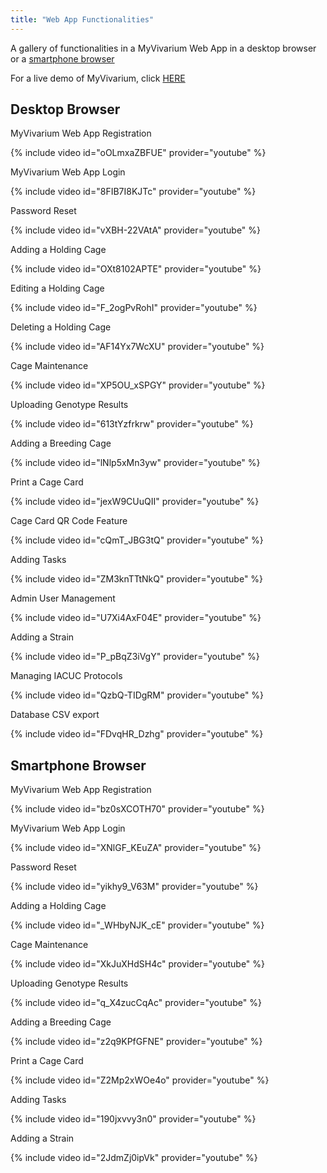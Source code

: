 ```yaml
---
title: "Web App Functionalities"
---
```


A gallery of functionalities in a MyVivarium Web App in a desktop browser or a [smartphone browser](/Web%20App%20Functionalities/#smartphone-browser)

For a live demo of MyVivarium, click <a href="https://demo.myvivarium.online/" target="_blank">HERE</a>

## Desktop Browser

MyVivarium Web App Registration

{% include video id="oOLmxaZBFUE" provider="youtube" %}


MyVivarium Web App Login

{% include video id="8FIB7I8KJTc" provider="youtube" %}

Password Reset

{% include video id="vXBH-22VAtA" provider="youtube" %}

Adding a Holding Cage

{% include video id="OXt8102APTE" provider="youtube" %}

Editing a Holding Cage

{% include video id="F_2ogPvRohI" provider="youtube" %}

Deleting a Holding Cage

{% include video id="AF14Yx7WcXU" provider="youtube" %}

Cage Maintenance

{% include video id="XP5OU_xSPGY" provider="youtube" %}

Uploading Genotype Results

{% include video id="613tYzfrkrw" provider="youtube" %}

Adding a Breeding Cage

{% include video id="lNlp5xMn3yw" provider="youtube" %}

Print a Cage Card

{% include video id="jexW9CUuQII" provider="youtube" %}

Cage Card QR Code Feature

{% include video id="cQmT_JBG3tQ" provider="youtube" %}

Adding Tasks

{% include video id="ZM3knTTtNkQ" provider="youtube" %}

Admin User Management

{% include video id="U7Xi4AxF04E" provider="youtube" %}

Adding a Strain

{% include video id="P_pBqZ3iVgY" provider="youtube" %}

Managing IACUC Protocols

{% include video id="QzbQ-TIDgRM" provider="youtube" %}

Database CSV export

{% include video id="FDvqHR_Dzhg" provider="youtube" %}

## Smartphone Browser

MyVivarium Web App Registration

{% include video id="bz0sXCOTH70" provider="youtube" %}

MyVivarium Web App Login

{% include video id="XNlGF_KEuZA" provider="youtube" %}

Password Reset

{% include video id="yikhy9_V63M" provider="youtube" %}

Adding a Holding Cage

{% include video id="_WHbyNJK_cE" provider="youtube" %}

Cage Maintenance

{% include video id="XkJuXHdSH4c" provider="youtube" %}

Uploading Genotype Results

{% include video id="q_X4zucCqAc" provider="youtube" %}

Adding a Breeding Cage

{% include video id="z2q9KPfGFNE" provider="youtube" %}

Print a Cage Card

{% include video id="Z2Mp2xWOe4o" provider="youtube" %}

Adding Tasks

{% include video id="190jxvvy3n0" provider="youtube" %}

Adding a Strain

{% include video id="2JdmZj0ipVk" provider="youtube" %}